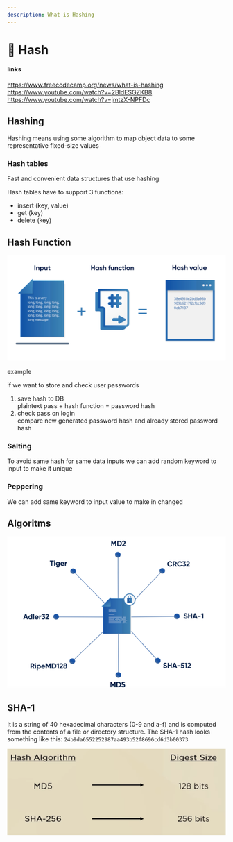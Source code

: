 ```yaml
---
description: What is Hashing
---
```


# 🏦 Hash

#### links

https://www.freecodecamp.org/news/what-is-hashing
https://www.youtube.com/watch?v=2BldESGZKB8
https://www.youtube.com/watch?v=jmtzX-NPFDc

## Hashing

Hashing means using some algorithm to map object data to some representative fixed-size values

### Hash tables

Fast and convenient data structures that use hashing

Hash tables have to support 3 functions:
* insert (key, value)
* get (key)
* delete (key)

## Hash Function

![](../../aaa-assets/изображение%20(12).png)

example

if we want to store and check user passwords
1. save hash to DB\
   plaintext pass + hash function = password hash
2. check pass on login\
   compare new generated password hash and already stored password hash

### Salting

To avoid same hash for same data inputs we can add random keyword to input to make it unique

### Peppering

We can add same keyword to input value to make in changed

## Algoritms

![](../../aaa-assets/изображение%20(15).png)

## SHA-1

It is a string of 40 hexadecimal characters (0-9 and a-f) and is computed from the contents of a file or directory structure. The SHA-1 hash looks something like this: `24b9da6552252987aa493b52f8696cd6d3b00373`

![](../../aaa-assets/изображение%20(14).png)
